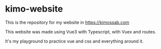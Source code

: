 # kimo-website

This is the repository for my website in https://kimossab.com  

This website was made using Vue3 with Typescript, with Vuex and routes.  

It's my playground to practice vue and css and everything around it.